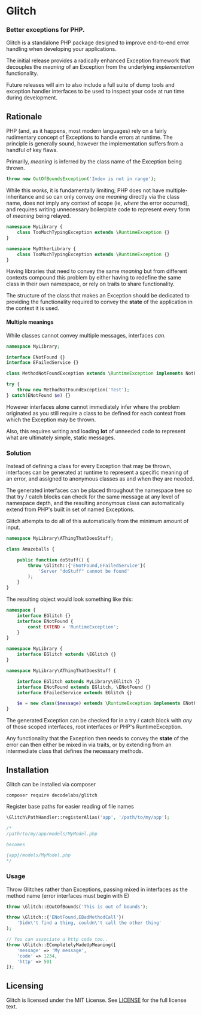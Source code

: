 # Glitch
### Better exceptions for PHP.

Glitch is a standalone PHP package designed to improve end-to-end error handling when developing your applications.

The initial release provides a radically enhanced Exception framework that decouples the _meaning_ of an Exception from the underlying _implementation_ functionality.

Future releases will aim to also include a full suite of dump tools and exception handler interfaces to be used to inspect your code at run time during development.


## Rationale
PHP (and, as it happens, most modern languages) rely on a fairly rudimentary concept of Exceptions to handle errors at runtime. The principle is generally sound, however the implementation suffers from a handful of key flaws.

Primarily, _meaning_ is inferred by the class name of the Exception being thrown.

```php
throw new OutOfBoundsException('Index is not in range');
```

While this _works_, it is fundamentally limiting; PHP does not have multiple-inheritance and so can only convey one _meaning_ directly via the class name, does not imply any context of scope (ie, _where_ the error occurred), and requires writing unnecessary boilerplate code to represent every form of _meaning_ being relayed.

```php
namespace MyLibrary {
    class TooMuchTypingException extends \RuntimeException {}
}

namespace MyOtherLibrary {
    class TooMuchTypingException extends \RuntimeException {}
}
```

Having libraries that need to convey the same _meaning_ but from different contexts compound this problem by either having to redefine the same class in their own namespace, or rely on traits to share functionality.

The structure of the class that makes an Exception should be dedicated to providing the functionality required to convey the **state** of the application in the context it is used.


#### Multiple meanings
While classes cannot convey multiple messages, interfaces _can_.

```php
namespace MyLibrary;

interface ENotFound {}
interface EFailedService {}

class MethodNotFoundException extends \RuntimeException implements NotFoundError, FailedServiceError {}

try {
    throw new MethodNotFoundException('Test');
} catch(ENotFound $e) {}
```

However interfaces alone cannot immediately infer where the problem originated as you still require a class to be defined for each context from which the Exception may be thrown.

Also, this requires writing and loading **lot** of unneeded code to represent what are ultimately simple, static messages.


### Solution
Instead of defining a class for every Exception that may be thrown, interfaces can be generated at runtime to represent a specific meaning of an error, and assigned to anonymous classes as and when they are needed.

The generated interfaces can be placed throughout the namespace tree so that try / catch blocks can check for the same message at any level of namespace depth, and the resulting anonymous class can automatically extend from PHP's built in set of named Exceptions.

Glitch attempts to do all of this automatically from the minimum amount of input.

```php
namespace MyLibrary\AThingThatDoesStuff;

class Amazeballs {

    public function doStuff() {
        throw \Glitch::{'ENotFound,EFailedService'}(
            'Server "doStuff" cannot be found'
        );
    }
}
```

The resulting object would look something like this:

```php
namespace {
    interface EGlitch {}
    interface ENotFound {
        const EXTEND = 'RuntimeException';
    }
}

namespace MyLibrary {
    interface EGlitch extends \EGlitch {}
}

namespace MyLibrary\AThingThatDoesStuff {

    interface EGlitch extends MyLibrary\EGlitch {}
    interface ENotFound extends EGlitch, \ENotFound {}
    interface EFailedService extends EGlitch {}

    $e = new class($message) extends \RuntimeException implements ENotFound,EFailedService {}
}
```

The generated Exception can be checked for in a try / catch block with _any_ of those scoped interfaces, root interfaces or PHP's RuntimeException.

Any functionality that the Exception then needs to convey the **state** of the error can then either be mixed in via traits, or by extending from an intermediate class that defines the necessary methods.


## Installation
Glitch can be installed via composer

```
composer require decodelabs/glitch
```


Register base paths for easier reading of file names

```php
\Glitch\PathHandler::registerAlias('app', '/path/to/my/app');

/*
/path/to/my/app/models/MyModel.php

becomes

{app}/models/MyModel.php
*/
```


### Usage

Throw Glitches rather than Exceptions, passing mixed in interfaces as the method name (error interfaces must begin with E)

```php
throw \Glitch::EOutOfBounds('This is out of bounds');

throw \Glitch::{'ENotFound,EBadMethodCall'}(
    'Didn\'t find a thing, couldn\'t call the other thing'
);

// You can associate a http code too..
throw \Glitch::ECompletelyMadeUpMeaning([
    'message' => 'My message',
    'code' => 1234,
    'http' => 501
]);
```


## Licensing
Glitch is licensed under the MIT License. See [LICENSE](https://github.com/decodelabs/glitch/blob/master/LICENSE) for the full license text.
